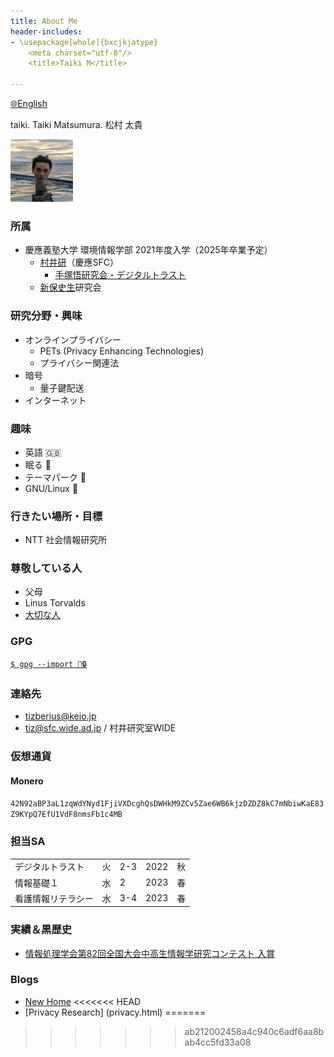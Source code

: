 ```yaml
---
title: About Me
header-includes:
- \usepackage[whole]{bxcjkjatype}
	<meta charset="utf-8"/>
	<title>Taiki M</title>

---
```

 [🌐English](index_en.html)

taiki. Taiki Matsumura. 松村 太貴

<img src="img/me.jpg" alt="A picture of myself" title="my pic" height="100"/>

### 所属
- 慶應義塾大学 環境情報学部 2021年度入学（2025年卒業予定）
	- [村井研](https://rg.sfc.keio.ac.jp)（慶應SFC）
		- [手塚悟研究会・デジタルトラスト](https://d-trust.sfc.wide.ad.jp/)
	- [新保史生](https://www.sfc.keio.ac.jp/faculty_profile/list/PM/fumio-shimpo.html)研究会

### 研究分野・興味
- オンラインプライバシー
	- PETs (Privacy Enhancing Technologies)
	- プライバシー関連法
- 暗号
	- 量子鍵配送
- インターネット

### 趣味
- 英語 🇬🇧
- 眠る 🛌 
- テーマパーク 🎡
- GNU/Linux 🐧

### 行きたい場所・目標
- NTT 社会情報研究所

### 尊敬している人
- 父母
- Linus Torvalds
- [大切な人](sk.html)

### GPG
[```$ gpg --import 🔑🔒```](tiz.gpg)

### 連絡先
- <tizberius@keio.jp>
- <tiz@sfc.wide.ad.jp> / 村井研究室WIDE

### 仮想通貨
#### Monero
`42N92aBP3aL1zqWdYNyd1FjiVXDcghQsDWHkM9ZCv5Zae6WB6kjzDZDZ8kC7mNbiwKaE83Z9KYpQ7EfU1VdF8nmsFb1c4MB`

### 担当SA
| | | | | |
|-|-|-|-|-|
| デジタルトラスト | 火 | 2-3 | 2022 | 秋 |
| 情報基礎１ | 水 | 2 | 2023 | 春 |
| 看護情報リテラシー | 水 | 3-4 | 2023 | 春 |

### 実績＆黒歴史
- [情報処理学会第82回全国大会中高生情報学研究コンテスト 入賞](https://www.milive.jp/live/200301/10/)

### Blogs
- [New Home](newhome.html)
<<<<<<< HEAD
- [Privacy Research] (privacy.html)
=======
>>>>>>> ab212002458a4c940c6adf6aa8bab4cc5fd33a08
